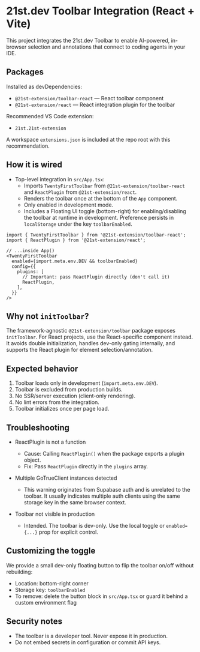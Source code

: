 # 21st.dev Toolbar Integration (React + Vite)

This project integrates the 21st.dev Toolbar to enable AI-powered, in-browser selection and annotations that connect to coding agents in your IDE.

## Packages

Installed as devDependencies:
- `@21st-extension/toolbar-react` — React toolbar component
- `@21st-extension/react` — React integration plugin for the toolbar

Recommended VS Code extension:
- `21st.21st-extension`

A workspace `extensions.json` is included at the repo root with this recommendation.

## How it is wired

- Top-level integration in `src/App.tsx`:
  - Imports `TwentyFirstToolbar` from `@21st-extension/toolbar-react` and `ReactPlugin` from `@21st-extension/react`.
  - Renders the toolbar once at the bottom of the `App` component.
  - Only enabled in development mode.
  - Includes a Floating UI toggle (bottom-right) for enabling/disabling the toolbar at runtime in development. Preference persists in `localStorage` under the key `toolbarEnabled`.

```tsx
import { TwentyFirstToolbar } from '@21st-extension/toolbar-react';
import { ReactPlugin } from '@21st-extension/react';

// ...inside App()
<TwentyFirstToolbar
  enabled={import.meta.env.DEV && toolbarEnabled}
  config={{
    plugins: [
      // Important: pass ReactPlugin directly (don't call it)
      ReactPlugin,
    ],
  }}
/>
```

## Why not `initToolbar`?

The framework-agnostic `@21st-extension/toolbar` package exposes `initToolbar`. For React projects, use the React-specific component instead. It avoids double initialization, handles dev-only gating internally, and supports the React plugin for element selection/annotation.

## Expected behavior

1. Toolbar loads only in development (`import.meta.env.DEV`).
2. Toolbar is excluded from production builds.
3. No SSR/server execution (client-only rendering).
4. No lint errors from the integration.
5. Toolbar initializes once per page load.

## Troubleshooting

- ReactPlugin is not a function
  - Cause: Calling `ReactPlugin()` when the package exports a plugin object.
  - Fix: Pass `ReactPlugin` directly in the `plugins` array.

- Multiple GoTrueClient instances detected
  - This warning originates from Supabase auth and is unrelated to the toolbar. It usually indicates multiple auth clients using the same storage key in the same browser context.

- Toolbar not visible in production
  - Intended. The toolbar is dev-only. Use the local toggle or `enabled={...}` prop for explicit control.

## Customizing the toggle

We provide a small dev-only floating button to flip the toolbar on/off without rebuilding:

- Location: bottom-right corner
- Storage key: `toolbarEnabled`
- To remove: delete the button block in `src/App.tsx` or guard it behind a custom environment flag

## Security notes

- The toolbar is a developer tool. Never expose it in production.
- Do not embed secrets in configuration or commit API keys.
